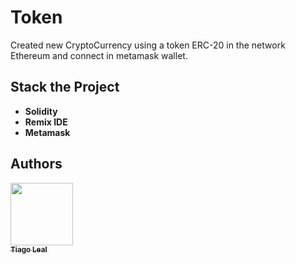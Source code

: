 # Token
<p>Created new CryptoCurrency using a token ERC-20 in the network Ethereum
and connect in metamask wallet.</b>

## Stack the Project

- **Solidity**
- **Remix IDE**
- **Metamask**

## Authors

<!-- ALL-CONTRIBUTORS-LIST:START - Do not remove or modify this section -->
<!-- prettier-ignore -->
[<img src="https://avatars1.githubusercontent.com/u/5727529?s=460&v=4" width="100px;"/><br /><sub><b>Tiago Leal</b></sub>](https://github.com/tiagoleal)<br />
